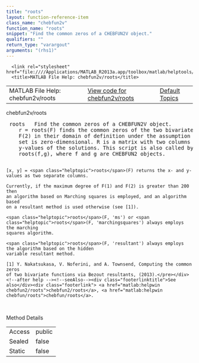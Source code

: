 ```yaml
---
title: "roots"
layout: function-reference-item
class_name: "chebfun2v"
function_name: "roots"
snippet: "Find the common zeros of a CHEBFUN2V object."
qualifiers: ""
return_type: "varargout"
arguments: "(rhs1)"
---
```


<html>
   <head>
      <meta http-equiv="Content-Type" content="text/html; charset=utf-8">
   
      <link rel="stylesheet" href="file:////Applications/MATLAB_R2013a.app/toolbox/matlab/helptools/private/helpwin.css">
      <title>MATLAB File Help: chebfun2v/roots</title>
   </head>
   <body>
      <!--Single-page help-->
      <table border="0" cellspacing="0" width="100%">
         <tr class="subheader">
            <td class="headertitle">MATLAB File Help: chebfun2v/roots</td>
            <td class="subheader-left"><a href="matlab:edit chebfun2v/roots">View code for chebfun2v/roots</a></td>
            <td class="subheader-right"><a href="matlab:helpwin">Default Topics</a></td>
         </tr>
      </table>
      <div class="title">chebfun2v/roots</div>
      <div class="helptext"><pre><!--helptext --> <span class="helptopic">roots</span>   Find the common zeros of a CHEBFUN2V object.
    r = <span class="helptopic">roots</span>(F) finds the common zeros of the two bivariate functions F(1) and
    F(2) in their domain of definition under the assumption that the solution
    set is zero-dimensional. R is a matrix with two columns storing the x- and
    y-values of the solutions. This script is also called by the syntax
    <span class="helptopic">roots</span>(f,g), where f and g are CHEBFUN2 objects.
 
    [x, y] = <span class="helptopic">roots</span>(F) returns the x- and y-values as two separate columns.
 
    Currently, if the maximum degree of F(1) and F(2) is greater than 200 then
    an algorithm based on Marching squares is employed, and an algorithm based
    on a resultant method is used otherwise (see [1]).
 
    <span class="helptopic">roots</span>(F, 'ms') or <span class="helptopic">roots</span>(F, 'marchingsquares') always employs the marching
    squares algorithm.
 
    <span class="helptopic">roots</span>(F, 'resultant') always employs the algorithm based on the hidden
    variable resultant method.
 
    [1] Y. Nakatsukasa, V. Noferini, and A. Townsend, Computing the common zeros
    of two bivariate functions via Bezout resultants, (2013).</pre></div><!--after help --><!--seeAlso--><div class="footerlinktitle">See also</div><div class="footerlink"> <a href="matlab:helpwin chebfun2/roots">chebfun2/roots</a>, <a href="matlab:helpwin chebfun/roots">chebfun/roots</a>.
</div>
      <!--Method-->
      <div class="sectiontitle">Method Details</div>
      <table class="class-details">
         <tr>
            <td class="class-detail-label">Access</td>
            <td>public</td>
         </tr>
         <tr>
            <td class="class-detail-label">Sealed</td>
            <td>false</td>
         </tr>
         <tr>
            <td class="class-detail-label">Static</td>
            <td>false</td>
         </tr>
      </table>
   </body>
</html>
